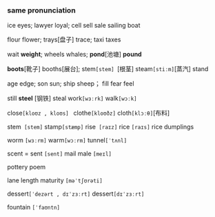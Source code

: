 ### same pronunciation

ice eyes; 		lawyer  loyal; 			cell  sell  sale	sailing boat

flour  flower;    	trays[盘子]  trace; 		taxi  taxes

wait **weight**; 		wheels  whales;		**pond**[池塘] **pound**

**boots**[靴子]  booths[展台]; 					stem`[stem] `[根茎]  steam`[stiːm]`[蒸汽]  stand

age edge;            son  sun;                       ship  sheep； 	fill   fear  feel

still **steel** [钢铁] steal								work`[wɜːrk]`  walk`[wɔːk]`

close`[kloʊz , kloʊs] `  clothe`[kloʊðz]` cloth`[klɔːθ]`[布料]

stem` [stem]`  stamp`[stæmp]`                rise` [raɪz]`  rice `[raɪs]` rice dumplings

worm `[wɜːrm]`  warm`[wɔːrm]`    tunnel`[ˈtʌnl]`  

scent = sent `[sent]`     mail male `[meɪl]`  

pottery  poem

lane length   maturity `[məˈtʃʊrəti]`

dessert`[ˈdezərt , dɪˈzɜːrt]`   dessert`[dɪˈzɜːrt]`

fountain ` [ˈfaʊntn] ` 






